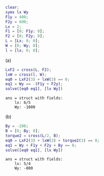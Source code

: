 ``` matlab
clear;
syms lx Wy
F1y = 400;
F2y = 600;
Lx = 2;
F1 = [0; F1y; 0];
F2 = [0; F2y; 0];
L = [Lx; 0; 0];
W = [0; Wy; 0];
l = [lx; 0; 0];
```

(a)

``` matlab
LxF2 = cross(L, F2);
lxW = cross(l, W);
eq0 = LxF2(3) + lxW(3) == 0;
eq1 = Wy == -(F1y + F2y);
solve([eq0 eq1], [lx Wy])
```

``` matlabTextOutput
ans = struct with fields:
    lx: 6/5
    Wy: -1000

```

(b)

``` matlab
By = -200;
B = [0; By; 0];
torque2 = cross(L/2, B);
eq0 = LxF2(3) + lxW(3) + torque2(3) == 0;
eq1 = Wy + F1y + F2y + By == 0;
solve([eq0 eq1], [lx Wy])
```

``` matlabTextOutput
ans = struct with fields:
    lx: 5/4
    Wy: -800

```
